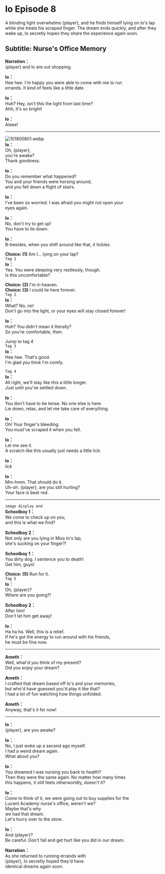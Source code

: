 # Io Episode 8
A blinding light overwhelms {player}, and he finds himself lying on Io's lap while she treats his scraped finger. The dream ends quickly, and after they wake up, Io secretly hopes they share the experience again soon.
  
## Subtitle: Nurse's Office Memory
  
**Narration：**  
{player} and Io are out shopping.  
  
**Io：**  
Hee hee. I'm happy you were able to come with me to run  
errands. It kind of feels like a little date.  
  
**Io：**  
Huh? Hey, isn't this the light from last time?  
Ahh, it's so bright!  
  
**Io：**  
Aieee!  
  

---  
  
![101800801.webp](https://redive.estertion.win/card/story/101800801.webp)  
**Io：**  
Oh, {player},  
you're awake?  
Thank goodness.  
  
**Io：**  
Do you remember what happened?  
You and your friends were horsing around,  
and you fell down a flight of stairs.  
  
**Io：**  
I've been so worried. I was afraid you might not open your  
eyes again.  
  
**Io：**  
No, don't try to get up!  
You have to lie down.  
  
**Io：**  
B-besides, when you shift around like that, it tickles.  
  
**Choice: (1)**  Am I... lying on your lap?  
`Tag 1`  
**Io：**  
Yes. You were sleeping very restlessly, though.  
Is this uncomfortable?  
  
**Choice: (2)**  I'm in heaven.  
**Choice: (3)**  I could lie here forever.  
`Tag 2`  
**Io：**  
What? No, no!  
Don't go into the light, or your eyes will stay closed forever!  
  
**Io：**  
Huh? You didn't mean it literally?  
So you're comfortable, then.  
  
Jump to tag 4  
`Tag 3`  
**Io：**  
Hee hee. That's good.  
I'm glad you think I'm comfy.  
  
`Tag 4`  
**Io：**  
All right, we'll stay like this a little longer.  
Just until you've settled down.  
  
**Io：**  
You don't have to be tense. No one else is here.  
Lie down, relax, and let me take care of everything.  
  
**Io：**  
Oh! Your finger's bleeding.  
You must've scraped it when you fell.  
  
**Io：**  
Let me see it.  
A scratch like this usually just needs a little lick.  
  
**Io：**  
*lick*  
  
**Io：**  
Mm-hmm. That should do it.  
Uh-oh. {player}, are you still hurting?  
Your face is beet red.  
  

---  
  
`image display end`  
**Schoolboy 1：**  
We come to check up on you,  
and this is what we find?  
  
**Schoolboy 2：**  
Not only are you lying in Miss Io's lap,  
she's sucking on your finger?!  
  
**Schoolboy 1：**  
You dirty dog. I sentence you to death!  
Get him, guys!  
  
**Choice: (5)**  Run for it.  
`Tag 5`  
**Io：**  
Oh, {player}?  
Where are you going?!  
  
**Schoolboy 2：**  
After him!  
Don't let him get away!  
  
**Io：**  
Ha ha ha. Well, this is a relief.  
If he's got the energy to run around with his friends,  
he must be fine now.  
  

---  
  
**Ameth：**  
Well, what'd you think of my present?  
Did you enjoy your dream?  
  
**Ameth：**  
I crafted that dream based off Io's and your memories,  
but who'd have guessed you'd play it like that?  
I had a lot of fun watching how things unfolded.  
  
**Ameth：**  
Anyway, that's it for now!  
  

---  
  
**Io：**  
{player}, are you awake?  
  
**Io：**  
No, I just woke up a second ago myself.  
I had a weird dream again.  
What about you?  
  
**Io：**  
You dreamed I was nursing you back to health?  
Then they were the same again. No matter how many times  
this happens, it still feels otherworldly, doesn't it?  
  
**Io：**  
Come to think of it, we were going out to buy supplies for the  
Lucent Academy nurse's office, weren't we?  
Maybe that's why  
we had that dream.  
Let's hurry over to the store.  
  
**Io：**  
And {player}?  
Be careful. Don't fall and get hurt like you did in our dream.  
  
**Narration：**  
As she returned to running errands with  
{player}, Io secretly hoped they'd have  
identical dreams again soon.  
